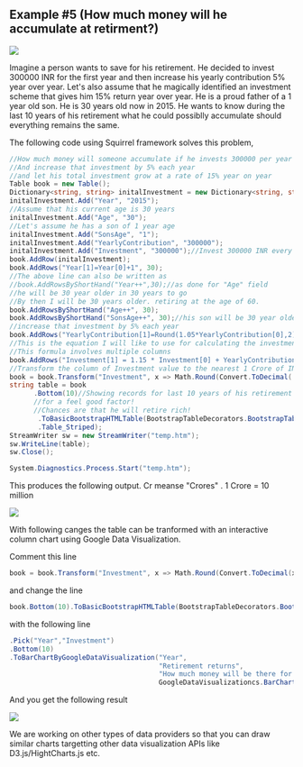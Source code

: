 Example #5 (How much money will he accumulate at retirment?)
------
<img src="https://thumbor.forbes.com/thumbor/960x0/https%3A%2F%2Fblogs-images.forbes.com%2Fjamiehopkins%2Ffiles%2F2014%2F04%2F7027606047_cac49c3b79_b.jpg"/>


Imagine a person wants to save for his retirement. He decided to invest 300000 INR for the first year and then increase his yearly contribution 5% year over year. Let's also assume that he magically identified an investment scheme that gives him 15% return year over year. He is a proud father of a 1 year old son. He is 30 years old now in 2015. He wants to know during the last 10 years of his retirement what he could possiblly accumulate should everything remains the same. 

The following code using Squirrel framework solves this problem, 
```csharp
//How much money will someone accumulate if he invests 300000 per year 
//And increase that investment by 5% each year 
//and let his total investment grow at a rate of 15% year on year
Table book = new Table();
Dictionary<string, string> initalInvestment = new Dictionary<string, string>(); 
initalInvestment.Add("Year", "2015");
//Assume that his current age is 30 years
initalInvestment.Add("Age", "30");       
//Let's assume he has a son of 1 year age
initalInvestment.Add("SonsAge", "1");
initalInvestment.Add("YearlyContribution", "300000");
initalInvestment.Add("Investment", "300000");//Invest 300000 INR every year.
book.AddRow(initalInvestment);
book.AddRows("Year[1]=Year[0]+1", 30);
//The above line can also be written as 
//book.AddRowsByShortHand("Year++",30);//as done for "Age" field
//he will be 30 year older in 30 years to go
//By then I will be 30 years older. retiring at the age of 60.
book.AddRowsByShortHand("Age++", 30);
book.AddRowsByShortHand("SonsAge++", 30);//his son will be 30 year older
//increase that investment by 5% each year
book.AddRows("YearlyContribution[1]=Round(1.05*YearlyContribution[0],2)", 30);
//This is the equation I will like to use for calculating the investment value 
//This formula involves multiple columns 
book.AddRows("Investment[1] = 1.15 * Investment[0] + YearlyContribution[0]", 30); 
//Transform the column of Investment value to the nearest 1 Crore of INR.
book = book.Transform("Investment", x => Math.Round(Convert.ToDecimal( x)/10000000,4) + " Cr");
string table = book
      .Bottom(10)//Showing records for last 10 years of his retirement
      //for a feel good factor!
      //Chances are that he will retire rich!        
       .ToBasicBootstrapHTMLTable(BootstrapTableDecorators.BootstrapTableClasses
       .Table_Striped);
StreamWriter sw = new StreamWriter("temp.htm");
sw.WriteLine(table);
sw.Close();

System.Diagnostics.Process.Start("temp.htm");
```

This produces the following output. Cr meanse "Crores" . 1 Crore = 10 million

<img src="http://gifyu.com/images/retirement.png" border="0">

With following canges the table can be tranformed with an interactive column chart using Google Data Visualization. 

Comment this line
```csharp
book = book.Transform("Investment", x => Math.Round(Convert.ToDecimal(x) / 10000000, 4).ToString());
```
and change the line
```csharp
book.Bottom(10).ToBasicBootstrapHTMLTable(BootstrapTableDecorators.BootstrapTableClasses.Table_Striped)
```
with the following line
```csharp
.Pick("Year","Investment")
.Bottom(10)
.ToBarChartByGoogleDataVisualization("Year", 
                                     "Retirement returns", 
                                     "How much money will be there for retirement",
                                     GoogleDataVisualizationcs.BarChartType.Column);
```

And you get the following result

<img src="http://g.recordit.co/9kDCXxkFYM.gif" border="0">

We are working on other types of data providers so that you can draw similar charts targetting other data visualization APIs like D3.js/HightCharts.js etc. 

